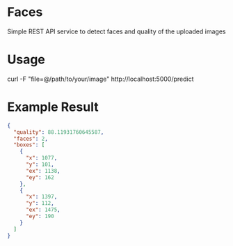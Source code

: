 # Faces
Simple REST API service to detect faces and quality of the uploaded images

# Usage

curl -F "file=@/path/to/your/image" http://localhost:5000/predict

# Example Result

```json
{
  "quality": 88.11931760645587,
  "faces": 2,
  "boxes": [
    {
      "x": 1077,
      "y": 101,
      "ex": 1138,
      "ey": 162
    },
    {
      "x": 1397,
      "y": 112,
      "ex": 1475,
      "ey": 190
    }
  ]
}
```
